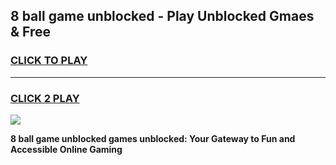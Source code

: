 
## 8 ball game unblocked - Play Unblocked Gmaes & Free
<h3>
<a href="https://premium.freeplayer.one?title=8_ball_game_unblocked&ref=19F">CLICK TO PLAY</a></h3>
<hr>

<h3>
<a href="https://premium.freeplayer.one?title=8_ball_game_unblocked&ref=19F">CLICK 2 PLAY</a>
  
</h3>

<a href="https://premium.freeplayer.one?title=8_ball_game_unblocked&ref=19F/"><img src="https://clearcache.store/games.png"></a>


**8 ball game unblocked games unblocked: Your Gateway to Fun and Accessible Online Gaming**
